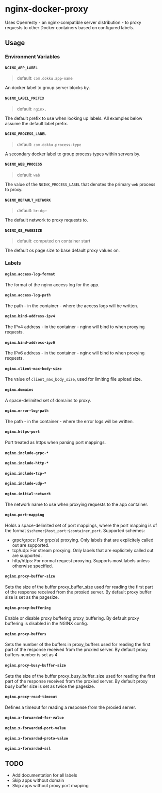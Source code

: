 # nginx-docker-proxy

Uses Openresty - an nginx-compatible server distribution - to proxy requests to other Docker containers based on configured labels.

## Usage

### Environment Variables

#### `NGINX_APP_LABEL`

> default: `com.dokku.app-name`

An docker label to group server blocks by.

#### `NGINX_LABEL_PREFIX`

> default: `nginx.`

The default prefix to use when looking up labels. All examples below assume the default label prefix.

#### `NGINX_PROCESS_LABEL`

> default: `com.dokku.process-type`

A secondary docker label to group process types within servers by.

#### `NGINX_WEB_PROCESS`

> default: `web`

The value of the `NGINX_PROCESS_LABEL` that denotes the primary `web` process to proxy.

#### `NGINX_DEFAULT_NETWORK`

> default: `bridge`

The default network to proxy requests to.

#### `NGINX_OS_PAGESIZE`

> default: computed on container start

The default os page size to base default proxy values on.

### Labels

#### `nginx.access-log-format`

The format of the nginx access log for the app.

#### `nginx.access-log-path`

The path - in the container - where the access logs will be written.

#### `nginx.bind-address-ipv4`

The IPv4 address - in the container - nginx will bind to when proxying requests.

#### `nginx.bind-address-ipv6`

The IPv6 address - in the container - nginx will bind to when proxying requests.

#### `nginx.client-max-body-size`

The value of `client_max_body_size`, used for limiting file upload size.

#### `nginx.domains`

A space-delimited set of domains to proxy.

#### `nginx.error-log-path`

The path - in the container - where the error logs will be written.

#### `nginx.https-port`

Port treated as https when parsing port mappings.

#### `nginx.include-grpc-*`

#### `nginx.include-http-*`

#### `nginx.include-tcp-*`

#### `nginx.include-udp-*`

#### `nginx.initial-network`

The network name to use when proxying requests to the app container.

#### `nginx.port-mapping`

Holds a space-delimited set of port mappings, where the port mapping is of the format `$scheme:$host_port:$container_port`. Supported schemes:

- grpc/grpcs: For grpc(s) proxying. Only labels that are explicitely called out are supported.
- tcp/udp: For stream proxying. Only labels that are explicitely called out are supported.
- http/https: For normal request proxying. Supports most labels unless otherwise specified.

#### `nginx.proxy-buffer-size`

Sets the size of the buffer proxy_buffer_size used for reading the first part of the response received from the proxied server. By default proxy buffer size is set as the pagesize.

#### `nginx.proxy-buffering`

Enable or disable proxy buffering proxy_buffering. By default proxy buffering is disabled in the NGINX config.

#### `nginx.proxy-buffers`

Sets the number of the buffers in proxy_buffers used for reading the first part of the response received from the proxied server. By default proxy buffers number is set as 4

#### `nginx.proxy-busy-buffer-size`

Sets the size of the buffer proxy_busy_buffer_size used for reading the first part of the response received from the proxied server. By default proxy busy buffer size is set as twice the pagesize.

#### `nginx.proxy-read-timeout`

Defines a timeout for reading a response from the proxied server.

#### `nginx.x-forwarded-for-value`

#### `nginx.x-forwarded-port-value`

#### `nginx.x-forwarded-proto-value`

#### `nginx.x-forwarded-ssl`

## TODO

- Add documentation for all labels
- Skip apps without domain
- Skip apps without proxy port mapping
